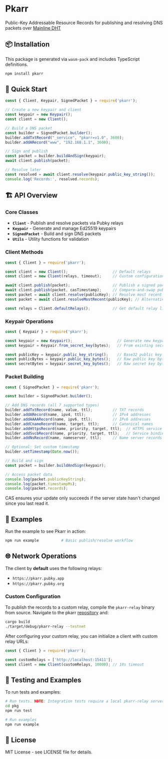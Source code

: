 # Pkarr

Public-Key Addressable Resource Records for publishing and resolving DNS packets over [Mainline DHT](https://github.com/Pubky/mainline)

## 📦 Installation

This package is generated via `wasm-pack` and includes TypeScript definitions.

```bash
npm install pkarr
```

## 🚀 Quick Start

```javascript
const { Client, Keypair, SignedPacket } = require('pkarr');

// Create a new keypair and client
const keypair = new Keypair();
const client = new Client();

// Build a DNS packet
const builder = SignedPacket.builder();
builder.addTxtRecord("_service", "pkarr=v1.0", 3600);
builder.addARecord("www", "192.168.1.1", 3600);

// Sign and publish
const packet = builder.buildAndSign(keypair);
await client.publish(packet);

// Resolve later
const resolved = await client.resolve(keypair.public_key_string());
console.log('Records:', resolved.records);
```

## 🏗️ API Overview

### Core Classes

- **`Client`** - Publish and resolve packets via Pubky relays
- **`Keypair`** - Generate and manage Ed25519 keypairs
- **`SignedPacket`** - Build and sign DNS packets
- **`Utils`** - Utility functions for validation

### Client Methods

```javascript
const { Client } = require('pkarr');

const client = new Client();                    // Default relays
const client = new Client(relays, timeout);     // Custom configuration

await client.publish(packet);                   // Publish a signed packet
await client.publish(packet, casTimestamp);     // Compare-and-swap publish
const packet = await client.resolve(publicKey); // Resolve most recent packet
const packet = await client.resolveMostRecent(publicKey); // Alternative resolve method

const relays = Client.defaultRelays();          // Get default relay list
```

### Keypair Operations

```javascript
const { Keypair } = require('pkarr');

const keypair = new Keypair();                    // Generate new keypair
const keypair = Keypair.from_secret_key(bytes);   // From existing secret

const publicKey = keypair.public_key_string();    // Base32 public key
const publicBytes = keypair.public_key_bytes();   // Raw public key bytes
const secretBytes = keypair.secret_key_bytes();   // Raw secret key bytes
```

### Packet Building

```javascript
const { SignedPacket } = require('pkarr');

const builder = SignedPacket.builder();

// Add DNS records (all 7 supported types)
builder.addTxtRecord(name, value, ttl);         // TXT records
builder.addARecord(name, ipv4, ttl);            // IPv4 addresses
builder.addAAAARecord(name, ipv6, ttl);         // IPv6 addresses
builder.addCnameRecord(name, target, ttl);      // Canonical names
builder.addHttpsRecord(name, priority, target, ttl);  // HTTPS service records
builder.addSvcbRecord(name, priority, target, ttl);   // Service binding records
builder.addNsRecord(name, nameserver, ttl);     // Name server records

// Optional: Set custom timestamp
builder.setTimestamp(Date.now());

// Build and sign
const packet = builder.buildAndSign(keypair);

// Access packet data
console.log(packet.publicKeyString);
console.log(packet.timestampMs);
console.log(packet.records);
```

CAS ensures your update only succeeds if the server state hasn't changed since you last read it.

## 🧪 Examples

Run the example to see Pkarr in action:

```bash
npm run example          # Basic publish/resolve workflow
```

## 🌐 Network Operations

The client by **default** uses the following relays:
- `https://pkarr.pubky.app`
- `https://pkarr.pubky.org`

### Custom Configuration

To publish the records to a custom relay, compile the `pkarr-relay` binary from source. Navigate to the pkarr [repository](https://github.com/pubky/pkarr) and:

```bash
cargo build
./target/debug/pkarr-relay --testnet
```

After configuring your custom relay, you can initialize a client with custom relay URLs:

```javascript
const { Client } = require('pkarr');

const customRelays = ['http://localhost:15411'];
const client = new Client(customRelays, 10000); // 10s timeout
```

## 🧪 Testing and Examples

To run tests and examples:

```bash
# Run tests. NOTE: Integration tests require a local pkarr-relay server (see Custom Configuration above)
cd pkg
npm run test

# Run examples
npm run example
```

## 📄 License

MIT License - see LICENSE file for details.
